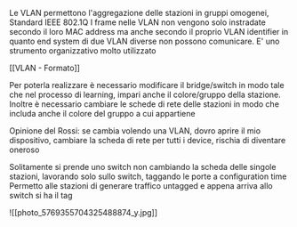 Le VLAN permettono l'aggregazione delle stazioni in gruppi omogenei, Standard IEEE 802.1Q
I frame nelle VLAN non vengono solo instradate secondo il loro MAC address ma anche secondo il proprio VLAN identifier in quanto end system di due VLAN diverse non possono comunicare.
E' uno strumento organizzativo molto utilizzato

[[VLAN - Formato]]

Per poterla realizzare è necessario modificare il bridge/switch in modo tale che nel processo di learning, impari anche il colore/gruppo della stazione. 
Inoltre è necessario cambiare le schede di rete delle stazioni in modo che includa anche il colore del gruppo a cui appartiene

Opinione del Rossi: se cambia volendo una VLAN, dovro aprire il mio dispositivo, cambiare la scheda di rete per tutti i device, rischia di diventare oneroso

Solitamente si prende uno switch non cambiando la scheda delle singole stazioni, lavorando solo sullo switch, taggando le porte a configuration time 
Permetto alle stazioni di generare traffico untagged e appena arriva allo switch si ha il tag

![[photo_5769355704325488874_y.jpg]]